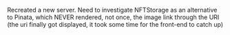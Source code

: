 Recreated a new server.
Need to investigate NFTStorage as an alternative to Pinata, which NEVER rendered, not once, the image link through the URI (the uri finally got displayed, it took some time for the front-end to catch up)
